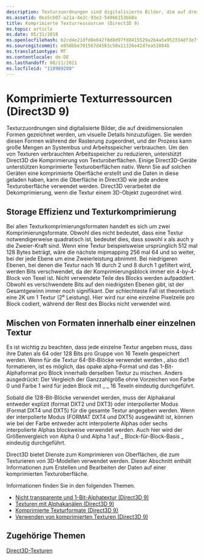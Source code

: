 ```yaml
---
description: Texturzuordnungen sind digitalisierte Bilder, die auf dreidimensionalen Formen gezeichnet werden, um visuelle Details hinzuzufügen.
ms.assetid: 0ea5cb07-a21a-4e2c-93e2-54966153bb8a
title: Komprimierte Texturressourcen (Direct3D 9)
ms.topic: article
ms.date: 05/31/2018
ms.openlocfilehash: b2cd4e21dfd0e042f8d8d97fd8415529a2b4a5a952334df3e7f39ef8ae20a890
ms.sourcegitcommit: e858bbe701567d4583c50a11326e42d7ea51804b
ms.translationtype: MT
ms.contentlocale: de-DE
ms.lasthandoff: 08/11/2021
ms.locfileid: "118989280"
---
```

# <a name="compressed-texture-resources-direct3d-9"></a>Komprimierte Texturressourcen (Direct3D 9)

Texturzuordnungen sind digitalisierte Bilder, die auf dreidimensionalen Formen gezeichnet werden, um visuelle Details hinzuzufügen. Sie werden diesen Formen während der Rasterung zugeordnet, und der Prozess kann große Mengen an Systembus und Arbeitsspeicher verbrauchen. Um den von Texturen verbrauchten Arbeitsspeicher zu reduzieren, unterstützt Direct3D die Komprimierung von Texturoberflächen. Einige Direct3D-Geräte unterstützen komprimierte Texturoberflächen nativ. Wenn Sie auf solchen Geräten eine komprimierte Oberfläche erstellt und die Daten in diese geladen haben, kann die Oberfläche in Direct3D wie jede andere Texturoberfläche verwendet werden. Direct3D verarbeitet die Dekomprimierung, wenn die Textur einem 3D-Objekt zugeordnet wird.

## <a name="storage-efficiency-and-texture-compression"></a>Storage Effizienz und Texturkomprimierung

Bei allen Texturkomprimierungsformaten handelt es sich um zwei Komprimierungsformate. Obwohl dies nicht bedeutet, dass eine Textur notwendigerweise quadratisch ist, bedeutet dies, dass sowohl x als auch y die Zweier-Kraft sind. Wenn eine Textur beispielsweise ursprünglich 512 mal 128 Bytes beträgt, wäre die nächste mipmapping 256 mal 64 und so weiter, bei der jede Ebene um eine Zweierleistung abnimmt. Bei niedrigeren Ebenen, bei denen die Textur nach 16 durch 2 und 8 durch 1 gefiltert wird, werden Bits verschwendet, da der Komprimierungsblock immer ein 4-by-4-Block von Texel ist. Nicht verwendete Teile des Blocks werden aufpaddiert. Obwohl es verschwendete Bits auf den niedrigsten Ebenen gibt, ist der Gesamtgewinn immer noch signifikant. Der schlechteste Fall ist theoretisch eine 2K um 1 Textur (2⁰ Leistung). Hier wird nur eine einzelne Pixelzeile pro Block codiert, während der Rest des Blocks nicht verwendet wird.

## <a name="mixing-formats-within-a-single-texture"></a>Mischen von Formaten innerhalb einer einzelnen Textur

Es ist wichtig zu beachten, dass jede einzelne Textur angeben muss, dass ihre Daten als 64 oder 128 Bits pro Gruppe von 16 Texeln gespeichert werden. Wenn für die Textur 64-Bit-Blöcke verwendet werden , also dxt1 formatieren, ist es möglich, das opake alpha-Format und das 1-Bit-Alphaformat pro Block innerhalb derselben Textur zu mischen. Anders ausgedrückt: Der Vergleich der Ganzzahlgröße ohne Vorzeichen von Farbe 0 und Farbe 1 wird für jeden Block mit \_ \_ 16 Texeln eindeutig durchgeführt.

Sobald die 128-Bit-Blöcke verwendet werden, muss der Alphakanal entweder explizit (format DXT2 und DXT3) oder interpolierter Modus (Format DXT4 und DXT5) für die gesamte Textur angegeben werden. Wenn der interpolierte Modus (FORMAT DXT4 und DXT5) ausgewählt ist, können wie bei der Farbe entweder acht interpolierte Alphas oder sechs interpolierte Alphas blockweise verwendet werden. Auch hier wird der Größenvergleich von Alpha 0 und Alpha 1 auf \_ Block-für-Block-Basis \_ eindeutig durchgeführt.

Direct3D bietet Dienste zum Komprimieren von Oberflächen, die zum Texturieren von 3D-Modellen verwendet werden. Dieser Abschnitt enthält Informationen zum Erstellen und Bearbeiten der Daten auf einer komprimierten Texturoberfläche.

Informationen finden Sie in den folgenden Themen.

-   [Nicht transparente und 1-Bit-Alphatextur (Direct3D 9)](opaque-and-1-bit-alpha-textures.md)
-   [Texturen mit Alphakanälen (Direct3D 9)](textures-with-alpha-channels.md)
-   [Komprimierte Texturformate (Direct3D 9)](compressed-texture-formats.md)
-   [Verwenden von komprimierten Texturen (Direct3D 9)](using-compressed-textures.md)

## <a name="related-topics"></a>Zugehörige Themen

<dl> <dt>

[Direct3D-Texturen](direct3d-textures.md)
</dt> </dl>

 

 



